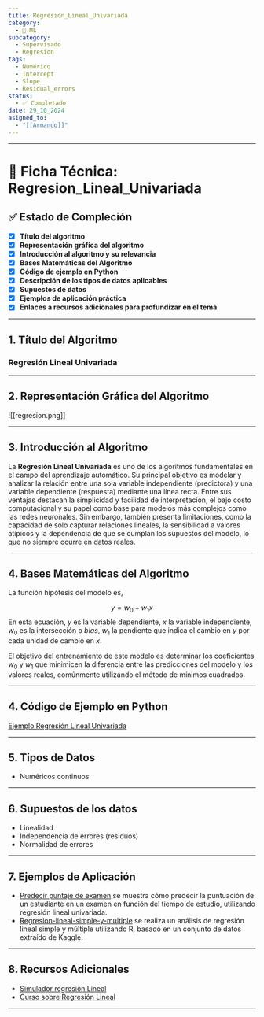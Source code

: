 ```yaml
---
title: Regresion_Lineal_Univariada
category:
  - 🤖 ML
subcategory:
  - Supervisado
  - Regresion
tags:
  - Numérico
  - Intercept
  - Slope
  - Residual_errors
status:
  - ✅ Completado
date: 29_10_2024
asigned_to:
  - "[[Armando]]"
---
```

--- 
# 📝 Ficha Técnica: Regresion_Lineal_Univariada

## ✅ Estado de Compleción
- [x] **Título del algoritmo**
- [x] **Representación gráfica del algoritmo**
- [x] **Introducción al algoritmo y su relevancia**
- [x] **Bases Matemáticas del Algoritmo**
- [x] **Código de ejemplo en Python**
- [x] **Descripción de los tipos de datos aplicables**
- [x] **Supuestos de datos**
- [x] **Ejemplos de aplicación práctica**
- [x] **Enlaces a recursos adicionales para profundizar en el tema**

---
## 1. Título del Algoritmo

### **Regresión Lineal Univariada**

---
## 2. Representación Gráfica del Algoritmo

![[regresion.png]]

---
## 3. Introducción al Algoritmo 

La **Regresión Lineal Univariada** es uno de los algoritmos fundamentales en el campo del aprendizaje automático. Su principal objetivo es modelar y analizar la relación entre una sola variable independiente (predictora) y una variable dependiente (respuesta) mediante una línea recta. Entre sus ventajas destacan la simplicidad y facilidad de interpretación, el bajo costo computacional y su papel como base para modelos más complejos como las redes neuronales. Sin embargo, también presenta limitaciones, como la capacidad de solo capturar relaciones lineales, la sensibilidad a valores atípicos y la dependencia de que se cumplan los supuestos del modelo, lo que no siempre ocurre en datos reales.  

---
## 4. Bases Matemáticas del Algoritmo

La función hipótesis del modelo es,

$$
y = w_0 + w_1x
$$
En esta ecuación, $y$ es la variable dependiente, $x$ la variable independiente, $w_0$ es la intersección o *bias*, $w_1$ la pendiente que indica el cambio en $y$ por cada unidad de cambio en $x$. 

El objetivo del entrenamiento de este modelo es determinar los coeficientes $w_0$ y $w_1$ que minimicen la diferencia entre las predicciones del modelo y los valores reales, comúnmente utilizando el método de mínimos cuadrados.

---
## 4. Código de Ejemplo en Python

[Ejemplo Regresión Lineal Univariada](C:\Users\arhui\Documents\projects\TAIA\notebooks\basic_code\Regresion_Univariada.ipynb)

---
## 5.  Tipos de Datos

- Numéricos continuos
---
## 6.  Supuestos de los datos 

- Linealidad 
- Independencia de errores (residuos)
- Normalidad de errores
--- 
## 7. Ejemplos de Aplicación

- [Predecir puntaje de examen](https://jhonmont.github.io/posts/python_posts/regresion_lineal_univariante.html?utm_source=chatgpt.com) se muestra cómo predecir la puntuación de un estudiante en un examen en función del tiempo de estudio, utilizando regresión lineal univariada.
- [Regresion-lineal-simple-y-multiple](https://github.com/JonatanZabala/Regresion-lineal-simple-y-multiple) se realiza un análisis de regresión lineal simple y múltiple utilizando R, basado en un conjunto de datos extraído de Kaggle.
---
## 8. Recursos Adicionales

- [Simulador regresión Lineal](https://phet.colorado.edu/sims/html/least-squares-regression/latest/least-squares-regression_all.html?locale=es)
- [Curso sobre Regresión Lineal](https://www.coursera.org/learn/machine-learning?specialization=machine-learning-introduction)
---
